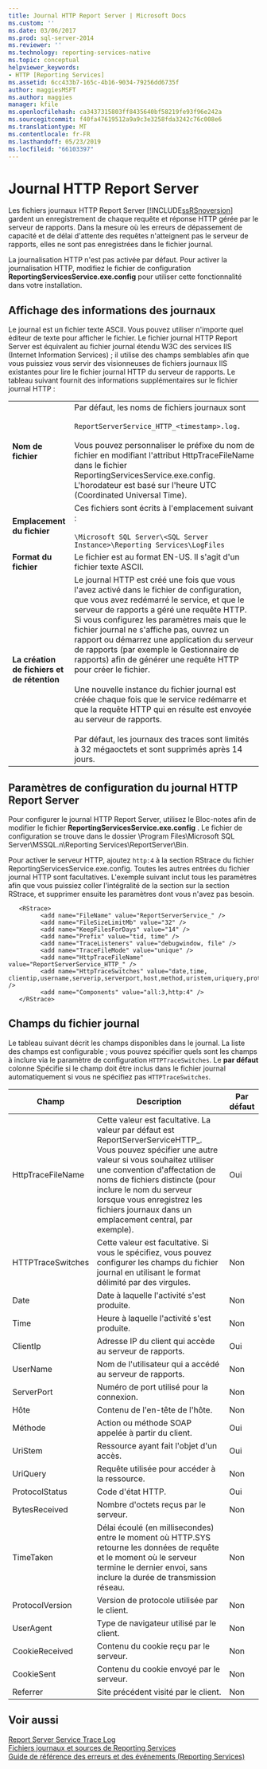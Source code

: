 ```yaml
---
title: Journal HTTP Report Server | Microsoft Docs
ms.custom: ''
ms.date: 03/06/2017
ms.prod: sql-server-2014
ms.reviewer: ''
ms.technology: reporting-services-native
ms.topic: conceptual
helpviewer_keywords:
- HTTP [Reporting Services]
ms.assetid: 6cc433b7-165c-4b16-9034-79256dd6735f
author: maggiesMSFT
ms.author: maggies
manager: kfile
ms.openlocfilehash: ca3437315803ff8435640bf58219fe93f96e242a
ms.sourcegitcommit: f40fa47619512a9a9c3e3258fda3242c76c008e6
ms.translationtype: MT
ms.contentlocale: fr-FR
ms.lasthandoff: 05/23/2019
ms.locfileid: "66103397"
---
```

# <a name="report-server-http-log"></a>Journal HTTP Report Server
  Les fichiers journaux HTTP Report Server [!INCLUDE[ssRSnoversion](../../includes/ssrsnoversion-md.md)] gardent un enregistrement de chaque requête et réponse HTTP gérée par le serveur de rapports. Dans la mesure où les erreurs de dépassement de capacité et de délai d'attente des requêtes n'atteignent pas le serveur de rapports, elles ne sont pas enregistrées dans le fichier journal.  
  
 La journalisation HTTP n'est pas activée par défaut. Pour activer la journalisation HTTP, modifiez le fichier de configuration **ReportingServicesService.exe.config** pour utiliser cette fonctionnalité dans votre installation.  
  
## <a name="viewing-log-information"></a>Affichage des informations des journaux  
 Le journal est un fichier texte ASCII. Vous pouvez utiliser n'importe quel éditeur de texte pour afficher le fichier. Le fichier journal HTTP Report Server est équivalent au fichier journal étendu W3C des services IIS (Internet Information Services) ; il utilise des champs semblables afin que vous puissiez vous servir des visionneuses de fichiers journaux IIS existantes pour lire le fichier journal HTTP du serveur de rapports. Le tableau suivant fournit des informations supplémentaires sur le fichier journal HTTP :  
  
|||  
|-|-|  
|**Nom de fichier**|Par défaut, les noms de fichiers journaux sont<br /><br /> `ReportServerService_HTTP_<timestamp>.log.`<br /><br /> Vous pouvez personnaliser le préfixe du nom de fichier en modifiant l'attribut HttpTraceFileName dans le fichier ReportingServicesService.exe.config. L'horodateur est basé sur l'heure UTC (Coordinated Universal Time).|  
|**Emplacement du fichier**|Ces fichiers sont écrits à l'emplacement suivant :<br /><br /> `\Microsoft SQL Server\<SQL Server Instance>\Reporting Services\LogFiles`|  
|**Format du fichier**|Le fichier est au format EN-US. Il s'agit d'un fichier texte ASCII.|  
|**La création de fichiers et de rétention**|Le journal HTTP est créé une fois que vous l'avez activé dans le fichier de configuration, que vous avez redémarré le service, et que le serveur de rapports a géré une requête HTTP. Si vous configurez les paramètres mais que le fichier journal ne s'affiche pas, ouvrez un rapport ou démarrez une application du serveur de rapports (par exemple le Gestionnaire de rapports) afin de générer une requête HTTP pour créer le fichier.<br /><br /> Une nouvelle instance du fichier journal est créée chaque fois que le service redémarre et que la requête HTTP qui en résulte est envoyée au serveur de rapports.<br /><br /> Par défaut, les journaux des traces sont limités à 32 mégaoctets et sont supprimés après 14 jours.|  
  
## <a name="configuration-settings-for-report-server-http-log"></a>Paramètres de configuration du journal HTTP Report Server  
 Pour configurer le journal HTTP Report Server, utilisez le Bloc-notes afin de modifier le fichier **ReportingServicesService.exe.config** . Le fichier de configuration se trouve dans le dossier \Program Files\Microsoft SQL Server\MSSQL.n\Reporting Services\ReportServer\Bin.  
  
 Pour activer le serveur HTTP, ajoutez `http:4` à la section RStrace du fichier ReportingServicesService.exe.config. Toutes les autres entrées du fichier journal HTTP sont facultatives. L'exemple suivant inclut tous les paramètres afin que vous puissiez coller l'intégralité de la section sur la section RStrace, et supprimer ensuite les paramètres dont vous n'avez pas besoin.  
  
```  
   <RStrace>  
         <add name="FileName" value="ReportServerService_" />  
         <add name="FileSizeLimitMb" value="32" />  
         <add name="KeepFilesForDays" value="14" />  
         <add name="Prefix" value="tid, time" />  
         <add name="TraceListeners" value="debugwindow, file" />  
         <add name="TraceFileMode" value="unique" />  
         <add name="HttpTraceFileName" value="ReportServerService_HTTP_" />  
         <add name="HttpTraceSwitches" value="date,time, clientip,username,serverip,serverport,host,method,uristem,uriquery,protocolstatus,bytesreceived,timetaken,protocolversion,useragent,cookiereceived,cookiesent,referrer" />  
         <add name="Components" value="all:3,http:4" />  
   </RStrace>  
```  
  
## <a name="log-file-fields"></a>Champs du fichier journal  
 Le tableau suivant décrit les champs disponibles dans le journal. La liste des champs est configurable ; vous pouvez spécifier quels sont les champs à inclure via le paramètre de configuration `HTTPTraceSwitches`. Le **par défaut** colonne Spécifie si le champ doit être inclus dans le fichier journal automatiquement si vous ne spécifiez pas `HTTPTraceSwitches`.  
  
|Champ|Description|Par défaut|  
|-----------|-----------------|-------------|  
|HttpTraceFileName|Cette valeur est facultative. La valeur par défaut est ReportServerServiceHTTP_. Vous pouvez spécifier une autre valeur si vous souhaitez utiliser une convention d'affectation de noms de fichiers distincte (pour inclure le nom du serveur lorsque vous enregistrez les fichiers journaux dans un emplacement central, par exemple).|Oui|  
|HTTPTraceSwitches|Cette valeur est facultative. Si vous le spécifiez, vous pouvez configurer les champs du fichier journal en utilisant le format délimité par des virgules.|Non|  
|Date|Date à laquelle l'activité s'est produite.|Non|  
|Time|Heure à laquelle l'activité s'est produite.|Non|  
|ClientIp|Adresse IP du client qui accède au serveur de rapports.|Oui|  
|UserName|Nom de l'utilisateur qui a accédé au serveur de rapports.|Non|  
|ServerPort|Numéro de port utilisé pour la connexion.|Non|  
|Hôte|Contenu de l'en-tête de l'hôte.|Non|  
|Méthode|Action ou méthode SOAP appelée à partir du client.|Oui|  
|UriStem|Ressource ayant fait l'objet d'un accès.|Oui|  
|UriQuery|Requête utilisée pour accéder à la ressource.|Non|  
|ProtocolStatus|Code d'état HTTP.|Oui|  
|BytesReceived|Nombre d'octets reçus par le serveur.|Non|  
|TimeTaken|Délai écoulé (en millisecondes) entre le moment où HTTP.SYS retourne les données de requête et le moment où le serveur termine le dernier envoi, sans inclure la durée de transmission réseau.|Non|  
|ProtocolVersion|Version de protocole utilisée par le client.|Non|  
|UserAgent|Type de navigateur utilisé par le client.|Non|  
|CookieReceived|Contenu du cookie reçu par le serveur.|Non|  
|CookieSent|Contenu du cookie envoyé par le serveur.|Non|  
|Referrer|Site précédent visité par le client.|Non|  
  
## <a name="see-also"></a>Voir aussi  
 [Report Server Service Trace Log](report-server-service-trace-log.md)   
 [Fichiers journaux et sources de Reporting Services](../report-server/reporting-services-log-files-and-sources.md)   
 [Guide de référence des erreurs et des événements &#40;Reporting Services&#41;](../troubleshooting/errors-and-events-reference-reporting-services.md)  
  
  
